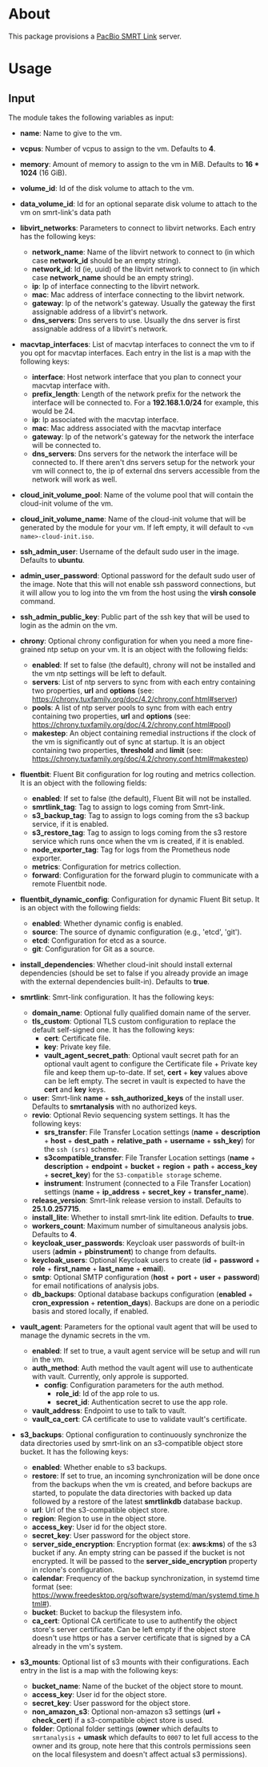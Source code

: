# About

This package provisions a [PacBio SMRT Link](https://www.pacb.com/smrt-link/) server.

# Usage

## Input

The module takes the following variables as input:

- **name**: Name to give to the vm.

- **vcpus**: Number of vcpus to assign to the vm. Defaults to **4**.

- **memory**: Amount of memory to assign to the vm in MiB. Defaults to **16 * 1024** (16 GiB).

- **volume_id**: Id of the disk volume to attach to the vm.

- **data_volume_id**: Id for an optional separate disk volume to attach to the vm on smrt-link's data path

- **libvirt_networks**: Parameters to connect to libvirt networks. Each entry has the following keys:
  - **network_name**: Name of the libvirt network to connect to (in which case **network_id** should be an empty string).
  - **network_id**: Id (ie, uuid) of the libvirt network to connect to (in which case **network_name** should be an empty string).
  - **ip**: Ip of interface connecting to the libvirt network.
  - **mac**: Mac address of interface connecting to the libvirt network.
  - **gateway**: Ip of the network's gateway. Usually the gateway the first assignable address of a libvirt's network.
  - **dns_servers**: Dns servers to use. Usually the dns server is first assignable address of a libvirt's network.

- **macvtap_interfaces**: List of macvtap interfaces to connect the vm to if you opt for macvtap interfaces. Each entry in the list is a map with the following keys:
  - **interface**: Host network interface that you plan to connect your macvtap interface with.
  - **prefix_length**: Length of the network prefix for the network the interface will be connected to. For a **192.168.1.0/24** for example, this would be 24.
  - **ip**: Ip associated with the macvtap interface. 
  - **mac**: Mac address associated with the macvtap interface
  - **gateway**: Ip of the network's gateway for the network the interface will be connected to.
  - **dns_servers**: Dns servers for the network the interface will be connected to. If there aren't dns servers setup for the network your vm will connect to, the ip of external dns servers accessible from the network will work as well.

- **cloud_init_volume_pool**: Name of the volume pool that will contain the cloud-init volume of the vm.

- **cloud_init_volume_name**: Name of the cloud-init volume that will be generated by the module for your vm. If left empty, it will default to ``<vm name>-cloud-init.iso``.

- **ssh_admin_user**: Username of the default sudo user in the image. Defaults to **ubuntu**.

- **admin_user_password**: Optional password for the default sudo user of the image. Note that this will not enable ssh password connections, but it will allow you to log into the vm from the host using the **virsh console** command.

- **ssh_admin_public_key**: Public part of the ssh key that will be used to login as the admin on the vm.

- **chrony**: Optional chrony configuration for when you need a more fine-grained ntp setup on your vm. It is an object with the following fields:
  - **enabled**: If set to false (the default), chrony will not be installed and the vm ntp settings will be left to default.
  - **servers**: List of ntp servers to sync from with each entry containing two properties, **url** and **options** (see: https://chrony.tuxfamily.org/doc/4.2/chrony.conf.html#server)
  - **pools**: A list of ntp server pools to sync from with each entry containing two properties, **url** and **options** (see: https://chrony.tuxfamily.org/doc/4.2/chrony.conf.html#pool)
  - **makestep**: An object containing remedial instructions if the clock of the vm is significantly out of sync at startup. It is an object containing two properties, **threshold** and **limit** (see: https://chrony.tuxfamily.org/doc/4.2/chrony.conf.html#makestep)

- **fluentbit**: Fluent Bit configuration for log routing and metrics collection. It is an object with the following fields:
  - **enabled**: If set to false (the default), Fluent Bit will not be installed.
  - **smrtlink_tag**: Tag to assign to logs coming from Smrt-link.
  - **s3_backup_tag**: Tag to assign to logs coming from the s3 backup service, if it is enabled.
  - **s3_restore_tag**: Tag to assign to logs coming from the s3 restore service which runs once when the vm is created, if it is enabled.
  - **node_exporter_tag**: Tag for logs from the Prometheus node exporter.
  - **metrics**: Configuration for metrics collection.
  - **forward**: Configuration for the forward plugin to communicate with a remote Fluentbit node.

- **fluentbit_dynamic_config**: Configuration for dynamic Fluent Bit setup. It is an object with the following fields:
  - **enabled**: Whether dynamic config is enabled.
  - **source**: The source of dynamic configuration (e.g., 'etcd', 'git').
  - **etcd**: Configuration for etcd as a source.
  - **git**: Configuration for Git as a source.

- **install_dependencies**: Whether cloud-init should install external dependencies (should be set to false if you already provide an image with the external dependencies built-in). Defaults to **true**.

- **smrtlink**: Smrt-link configuration. It has the following keys:
  - **domain_name**: Optional fully qualified domain name of the server.
  - **tls_custom**: Optional TLS custom configuration to replace the default self-signed one. It has the following keys:
    - **cert**: Certificate file.
    - **key**: Private key file.
    - **vault_agent_secret_path**: Optional vault secret path for an optional vault agent to configure the Certificate file + Private key file and keep them up-to-date. If set, **cert** + **key** values above can be left empty. The secret in vault is expected to have the **cert** and **key** keys.
  - **user**: Smrt-link **name** + **ssh_authorized_keys** of the install user. Defaults to **smrtanalysis** with no authorized keys.
  - **revio**: Optional Revio sequencing system settings. It has the following keys:
    - **srs_transfer**: File Transfer Location settings (**name** + **description** + **host** + **dest_path** + **relative_path** + **username** + **ssh_key**) for the `ssh (srs)` scheme.
    - **s3compatible_transfer**: File Transfer Location settings (**name** + **description** + **endpoint** + **bucket** + **region** + **path** + **access_key** + **secret_key**) for the `S3-compatible storage` scheme.
    - **instrument**: Instrument (connected to a File Transfer Location) settings (**name** + **ip_address** + **secret_key** + **transfer_name**).
  - **release_version**: Smrt-link release version to install. Defaults to **25.1.0.257715**.
  - **install_lite**: Whether to install smrt-link lite edition. Defaults to **true**.
  - **workers_count**: Maximum number of simultaneous analysis jobs. Defaults to **4**.
  - **keycloak_user_passwords**: Keycloak user passwords of built-in users (**admin** + **pbinstrument**) to change from defaults.
  - **keycloak_users**: Optional Keycloak users to create (**id** + **password** + **role** + **first_name** + **last_name** + **email**).
  - **smtp**: Optional SMTP configuration (**host** + **port** + **user** + **password**) for email notifications of analysis jobs.
  - **db_backups**: Optional database backups configuration (**enabled** + **cron_expression** + **retention_days**). Backups are done on a periodic basis and stored locally, if enabled.

- **vault_agent**: Parameters for the optional vault agent that will be used to manage the dynamic secrets in the vm.
  - **enabled**: If set to true, a vault agent service will be setup and will run in the vm.
  - **auth_method**: Auth method the vault agent will use to authenticate with vault. Currently, only approle is supported.
    - **config**: Configuration parameters for the auth method.
      - **role_id**: Id of the app role to us.
      - **secret_id**: Authentication secret to use the app role.
  - **vault_address**: Endpoint to use to talk to vault.
  - **vault_ca_cert**: CA certificate to use to validate vault's certificate.

- **s3_backups**: Optional configuration to continuously synchronize the data directories used by smrt-link on an s3-compatible object store bucket. It has the following keys:
  - **enabled**: Whether enable to s3 backups.
  - **restore**: If set to true, an incoming synchronization will be done once from the backups when the vm is created, and before backups are started, to populate the data directories with backed up data followed by a restore of the latest **smrtlinkdb** database backup.
  - **url**: Url of the s3-compatible object store.
  - **region**: Region to use in the object store.
  - **access_key**: User id for the object store.
  - **secret_key**: User password for the object store.
  - **server_side_encryption**: Encryption format (ex: **aws:kms**) of the s3 bucket if any. An empty string can be passed if the bucket is not encrypted. It will be passed to the **server_side_encryption** property in rclone's configuration.
  - **calendar**: Frequency of the backup synchronization, in systemd time format (see: https://www.freedesktop.org/software/systemd/man/systemd.time.html#).
  - **bucket**: Bucket to backup the filesystem info.
  - **ca_cert**: Optional CA certificate to use to authentify the object store's server certificate. Can be left empty if the object store doesn't use https or has a server certificate that is signed by a CA already in the vm's system.

- **s3_mounts**: Optional list of s3 mounts with their configurations. Each entry in the list is a map with the following keys:
  - **bucket_name**: Name of the bucket of the object store to mount.
  - **access_key**: User id for the object store.
  - **secret_key**: User password for the object store.
  - **non_amazon_s3**: Optional non-amazon s3 settings (**url** + **check_cert**) if a s3-compatible object store is used.
  - **folder**: Optional folder settings (**owner** which defaults to `smrtanalysis` + **umask** which defaults to `0007` to let full access to the owner and its group, note here that this controls permissions seen on the local filesystem and doesn't affect actual s3 permissions).
